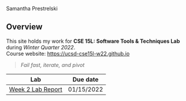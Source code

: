 Samantha Prestrelski

## Overview
This site holds my work for **CSE 15L: Software Tools & Techniques Lab** during *Winter Quarter 2022*.  
Course website: https://ucsd-cse15l-w22.github.io
> *Fail fast, iterate, and pivot*  

| Lab  | Due date   |
|------------|------------|
|[Week 2 Lab Report](https://sprestrelski.github.io/cse15l-lab-reports/labs/week2labreport) | 01/15/2022 |
